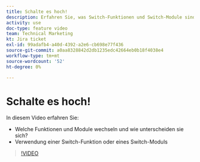 ```yaml
---
title: Schalte es hoch!
description: Erfahren Sie, was Switch-Funktionen und Switch-Module sind und wann eine Switch-Funktion im Vergleich zu einem Switch-Modul verwendet wird in [!DNL Adobe Workfront Fusion].
activity: use
doc-type: feature video
team: Technical Marketing
kt: Jira ticket
exl-id: 99adafb4-a40d-4392-a2e6-cb698e77f436
source-git-commit: a0aa8328842d2db1235edc42664eb0b18f4038e4
workflow-type: tm+mt
source-wordcount: '52'
ht-degree: 0%

---
```


# Schalte es hoch!

In diesem Video erfahren Sie:

* Welche Funktionen und Module wechseln und wie unterscheiden sie sich?
* Verwendung einer Switch-Funktion oder eines Switch-Moduls

>[!VIDEO](https://video.tv.adobe.com/v/335288/?quality=12)
